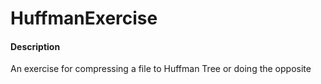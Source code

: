 # HuffmanExercise

#### Description
An exercise for compressing a file to Huffman Tree or doing the opposite

